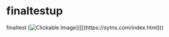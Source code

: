 # finaltestup
finaltest
[![Clickable Image]([https://raw.githubusercontent.com/username/repository/branch/image.jpg](https://raw.githubusercontent.com/a2zsocial/finaltestup/refs/heads/main/8507416d-bfdb-4103-9a2a-54a508bfe5c0.jpeg))]([[(https://sytns.com/index.html)))

